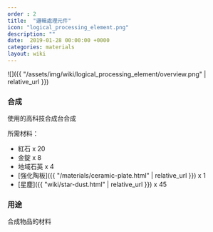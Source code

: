 ```yaml
---
order : 2
title:  "邏輯處理元件"
icon: "logical_processing_element.png"
description: ""
date:  2019-01-28 00:00:00 +0000
categories: materials
layout: wiki
---
```


![]({{ "/assets/img/wiki/logical_processing_element/overview.png" | relative_url }})

### 合成

使用的高科技合成台合成

所需材料：

- 紅石 x 20  
- 金錠 x 8  
- 地域石英 x 4  
- [強化陶板]({{ "/materials/ceramic-plate.html" | relative_url }}) x 1  
- [星塵]({{ "wiki/star-dust.html" | relative_url }}) x 45  

### 用途

合成物品的材料
